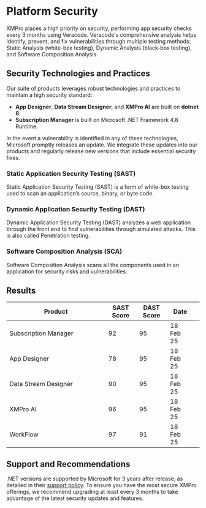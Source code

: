 # Platform Security

XMPro places a high priority on security, performing app security checks every 3 months using Veracode. Veracode's comprehensive analysis helps identify, prevent, and fix vulnerabilities through multiple testing methods: Static Analysis (white-box testing), Dynamic Analysis (black-box testing), and Software Composition Analysis.

## **Security Technologies and Practices**

Our suite of products leverages robust technologies and practices to maintain a high security standard:

* **App Designer**, **Data Stream Designer**, and **XMPro AI** are built on **dotnet 8**.
* **Subscription Manager** is built on Microsoft .NET Framework 4.8 Runtime.

In the event a vulnerability is identified in any of these technologies, Microsoft promptly releases an update. We integrate these updates into our products and regularly release new versions that include essential security fixes.

### Static Application Security Testing (SAST)

Static Application Security Testing (SAST) is a form of white-box testing used to scan an application’s source, binary, or byte code.

### Dynamic Application Security Testing (DAST)

Dynamic Application Security Testing (DAST) analyzes a web application through the front end to find vulnerabilities through simulated attacks. This is also called Penetration testing.

### Software Composition Analysis (SCA)

Software Composition Analysis scans all the components used in an application for security risks and vulnerabilities.

## Results

<table><thead><tr><th width="242">Product</th><th data-type="number">SAST Score</th><th>DAST Score</th><th>Date</th><th data-hidden></th></tr></thead><tbody><tr><td>Subscription Manager</td><td>92</td><td>95</td><td>18 Feb 25</td><td></td></tr><tr><td>App Designer</td><td>78</td><td>95</td><td>18 Feb 25</td><td></td></tr><tr><td>Data Stream Designer</td><td>90</td><td>95</td><td>18 Feb 25</td><td></td></tr><tr><td>XMPro AI</td><td>96</td><td>95</td><td>18 Feb 25</td><td></td></tr><tr><td>WorkFlow</td><td>97</td><td>91</td><td>18 Feb 25</td><td></td></tr></tbody></table>

## Support and Recommendations

.NET versions are supported by Microsoft for 3 years after release, as detailed in their [support policy](https://dotnet.microsoft.com/en-us/platform/support/policy). To ensure you have the most secure XMPro offerings, we recommend upgrading at least every 3 months to take advantage of the latest security updates and features.

